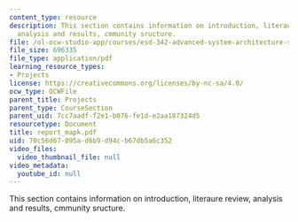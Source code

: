 ```yaml
---
content_type: resource
description: This section contains information on introduction, literaure review,
  analysis and results, cmmunity sructure.
file: /ol-ocw-studio-app/courses/esd-342-advanced-system-architecture-spring-2006/70c56d67095ad6b9d94cb67db5a6c352_report_mapk.pdf
file_size: 696335
file_type: application/pdf
learning_resource_types:
- Projects
license: https://creativecommons.org/licenses/by-nc-sa/4.0/
ocw_type: OCWFile
parent_title: Projects
parent_type: CourseSection
parent_uid: 7cc7aadf-f2e1-b076-fe1d-e2aa187324d5
resourcetype: Document
title: report_mapk.pdf
uid: 70c56d67-095a-d6b9-d94c-b67db5a6c352
video_files:
  video_thumbnail_file: null
video_metadata:
  youtube_id: null
---
```

This section contains information on introduction, literaure review, analysis and results, cmmunity sructure.